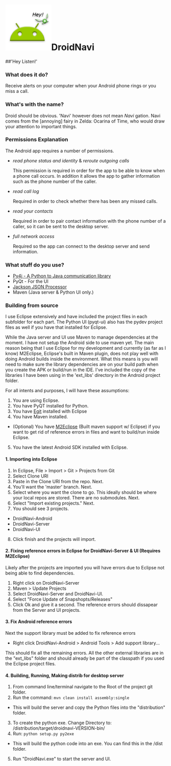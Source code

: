
# ![Droid Navi](/logo.png)DroidNavi
##'Hey Listen!'

### What does it do?
Receive alerts on your computer when your Android phone rings or you miss a call.

### What's with the name?
Droid should be obvious. 'Navi' however does not mean *Navi* gation. Navi comes from the [annoying] fairy in Zelda: Ocarina of Time, who would draw your attention to important things.

### Permissions Explanation
The Android app requires a number of permissions.
* *read phone status and identity* & *reroute outgoing calls* 
  
  This permission is required in order for the app to be able to know when a phone call occurs. In addition it allows the app to gather information such as the phone number of the caller. 
* *read call log*
  
  Required in order to check whether there has been any missed calls.
* *read your contacts*
  
  Required in order to pair contact information with the phone number of a caller, so it can be sent to the desktop server.
* *full network access*
  
  Required so the app can connect to the desktop server and send information.

### What stuff do you use?
* [Py4j - A Python to Java communication library](http://py4j.sourceforge.net/)
* PyQt - For the UI
* [Jackson JSON Processor](http://jackson.codehaus.org/)
* Maven  (Java server & Python UI only.)

### Building from source
I use Eclipse extensively and have included the project files in each subfolder for each part.
The Python UI (pyqt-ui) also has the pydev project files as well if you have that installed for Eclipse.

While the Java server and UI use Maven to manage dependencies at the moment. I have not setup the Android side to use maven yet. The main reason being that I use Eclipse for my development and currently (as far as I know) M2Eclipse, Eclipse's built in Maven plugin, does not play well with doing Android builds inside the environment. What this means is you will need to make sure the library dependencies are on your build path when you create the APK or build/run in the IDE. I've included the copy of the libraries I have been using in the 'ext_libs' directory in the Android project folder.

For all intents and purposes, I will have these assumptions:

1. You are using Eclipse.
2. You have PyQT installed for Python.
3. You have [Egit](http://www.eclipse.org/egit/) installed with Eclipse
4. You have Maven installed.
  * (Optional) You have [M2Eclipse](https://www.eclipse.org/m2e/) (Built maven support w/ Eclipse) if you want to get rid of reference errors in files and want to build/run inside Eclipse.
5. You have the latest Android SDK installed with Eclipse.

#### 1. Importing into Eclipse
1. In Eclipse, File > Import > Git > Projects from Git
2. Select Clone URI
3. Paste in the Clone URI from the repo. Next.
4. You'll want the 'master' branch. Next.
5. Select where you want the clone to go. This ideally should be where your local repos are stored. There are no submodules. Next.
6. Select "Import existing projects." Next.
7. You should see 3 projects.
  * DroidNavi-Android
  * DroidNavi-Server
  * DroidNavi-UI
8. Click finish and the projects will import.

#### 2. Fixing reference errors in Eclipse for DroidNavi-Server & UI (Requires M2Eclipse)
Likely after the projects are imported you will have errors due to Eclipse not being able to find dependencies.

1. Right click on DroidNavi-Server
2. Maven > Update Projects
3. Select DroidNavi-Server and DroidNavi-UI.
4. Select "Force Update of Snapshopts/Releases"
5. Click Ok and give it a second. The reference errors should dissapear from the Server and UI projects.

#### 3. Fix Android reference errors
Next the support library must be added to fix reference errors
* Right click DroidNavi-Android > Android Tools > Add support library...

This should fix all the remaining errors.
All the other external libraries are in the "ext_libs" folder and should already be part of the classpath if you used the Eclipse project files.

#### 4. Building, Running, Making distrib for desktop server
1. From command line/terminal navigate to the Root of the project git folder.
2. Run the command: `mvn clean install assembly:single`
  * This will build the server and copy the Python files into the "distribution" folder.
3. To create the python exe. Change Directory to: /distribution/target/droidnavi-VERSION-bin/
4. Run: `python setup.py py2exe`
  * This will build the python code into an exe. You can find this in the /dist folder.
5. Run "DroidNavi.exe" to start the server and UI.
